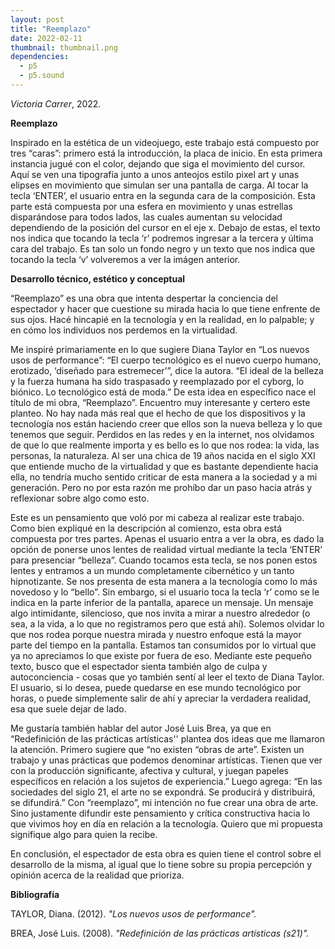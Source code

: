 ```yaml
---
layout: post
title: "Reemplazo"
date: 2022-02-11
thumbnail: thumbnail.png
dependencies:
  - p5
  - p5.sound
---
```


<div id="div-sketch">
  <script type="text/javascript" src="sketch.js"></script>
</div>

_Victoria Carrer_, 2022.

**Reemplazo**

Inspirado en la estética de un videojuego, este trabajo está compuesto por tres “caras”: primero está la introducción, la placa de inicio. En esta primera instancia jugué con el color, dejando que siga el movimiento del cursor. Aquí se ven una tipografía junto a unos anteojos estilo pixel art y unas elipses en movimiento que simulan ser una pantalla de carga. Al tocar la tecla ‘ENTER’, el usuario entra en la segunda cara de la composición. Esta parte está compuesta por una esfera en movimiento y unas estrellas disparándose para todos lados, las cuales aumentan su velocidad dependiendo de la posición del cursor en el eje x. Debajo de estas, el texto nos indica que tocando la tecla ‘r’ podremos ingresar a la tercera y última cara del trabajo. Es tan solo un fondo negro y un texto que nos indica que tocando la tecla ‘v’ volveremos a ver la imágen anterior.

**Desarrollo técnico, estético y conceptual**

“Reemplazo” es una obra que intenta despertar la conciencia del espectador y hacer que cuestione su mirada hacia lo que tiene enfrente de sus ojos. Hacé hincapié en la tecnología y en la realidad, en lo palpable; y en cómo los individuos nos perdemos en la virtualidad.

Me inspiré primariamente en lo que sugiere Diana Taylor en “Los nuevos usos de performance”: “El cuerpo tecnológico es el nuevo cuerpo humano, erotizado, ‘diseñado para estremecer’”, dice la autora. “El ideal de la belleza y la fuerza humana ha sido traspasado y reemplazado por el cyborg, lo biónico. Lo tecnológico está de moda.” De esta idea en específico nace el título de mi obra, “Reemplazo”. Encuentro muy interesante y certero este planteo. No hay nada más real que el hecho de que los dispositivos y la tecnología nos están haciendo creer que ellos son la nueva belleza y lo que tenemos que seguir. Perdidos en las redes y en la internet, nos olvidamos de que lo que realmente importa y es bello es lo que nos rodea: la vida, las personas, la naturaleza. Al ser una chica de 19 años nacida en el siglo XXI que entiende mucho de la virtualidad y que es bastante dependiente hacia ella, no tendría mucho sentido criticar de esta manera a la sociedad y a mi generación. Pero no por esta razón me prohíbo dar un paso hacia atrás y reflexionar sobre algo como esto.

Este es un pensamiento que voló por mi cabeza al realizar este trabajo. Como bien expliqué en la descripción al comienzo, esta obra está compuesta por tres partes. Apenas el usuario entra a ver la obra, es dado la opción de ponerse unos lentes de realidad virtual mediante la tecla ‘ENTER’ para presenciar “belleza”. Cuando tocamos esta tecla, se nos ponen estos lentes y entramos a un mundo completamente cibernético y un tanto hipnotizante. Se nos presenta de esta manera a la tecnología como lo más novedoso y lo “bello”. Sin embargo, si el usuario toca la tecla ‘r’ como se le indica en la parte inferior de la pantalla, aparece un mensaje. Un mensaje algo intimidante, silencioso, que nos invita a mirar a nuestro alrededor (o sea, a la vida, a lo que no registramos pero que está ahí). Solemos olvidar lo que nos rodea porque nuestra mirada y nuestro enfoque está la mayor parte del tiempo en la pantalla. Estamos tan consumidos por lo virtual que ya no apreciamos lo que existe por fuera de eso. Mediante este pequeño texto, busco que el espectador sienta también algo de culpa y autoconciencia - cosas que yo también sentí al leer el texto de Diana Taylor. El usuario, si lo desea, puede quedarse en ese mundo tecnológico por horas, o puede simplemente salir de ahí y apreciar la verdadera realidad, esa que suele dejar de lado.

Me gustaría también hablar del autor José Luis Brea, ya que en “Redefinición de las prácticas artísticas'' plantea dos ideas que me llamaron la atención. Primero sugiere que “no existen “obras de arte”. Existen un trabajo y unas prácticas que podemos denominar artísticas. Tienen que ver con la producción significante, afectiva y cultural, y juegan papeles específicos en relación a los sujetos de experiencia.” Luego agrega: “En las sociedades del siglo 21, el arte no se expondrá. Se producirá y distribuirá, se difundirá.” Con “reemplazo”, mi intención no fue crear una obra de arte. Sino justamente difundir este pensamiento y crítica constructiva hacia lo que vivimos hoy en día en relación a la tecnología. Quiero que mi propuesta signifique algo para quien la recibe.

En conclusión, el espectador de esta obra es quien tiene el control sobre el desarrollo de la misma, al igual que lo tiene sobre su propia percepción y opinión acerca de la realidad que prioriza.


**Bibliografía**

TAYLOR, Diana. (2012). _"Los nuevos usos de performance"._

BREA, José Luis. (2008). _"Redefinición de las prácticas artísticas (s21)"._